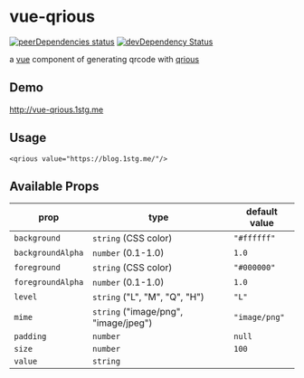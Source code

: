 # vue-qrious

[![peerDependencies status](https://david-dm.org/JounQin/vue-qrious/peer-status.svg)](https://david-dm.org/JounQin/vue-qrious?type=peer)
[![devDependency Status](https://david-dm.org/JounQin/vue-qrious/dev-status.svg)](https://david-dm.org/JounQin/vue-qrious?type=dev)

a [vue](https://www.npmjs.com/package/vue) component of generating qrcode with [qrious](https://github.com/neocotic/qrious)

## Demo
http://vue-qrious.1stg.me

## Usage

``` vue
<qrious value="https://blog.1stg.me/"/>
```

## Available Props

prop      | type                 | default value
----------|----------------------|--------------
`background` | `string` (CSS color) | `"#ffffff"`
`backgroundAlpha` | `number` (0.1-1.0) | `1.0`
`foreground` | `string` (CSS color) | `"#000000"`
`foregroundAlpha` | `number` (0.1-1.0) | `1.0`
`level` | `string` ("L", "M", "Q", "H") | `"L"`
`mime` | `string` ("image/png", "image/jpeg") | `"image/png"`
`padding` | `number` | `null`
`size`    | `number`             | `100`
`value`   | `string`             |
